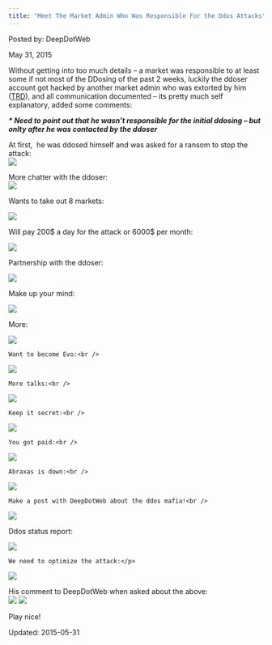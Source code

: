 ```yaml
---
title: "Meet The Market Admin Who Was Responsible For the Ddos Attacks"
---
```



Posted by: DeepDotWeb
    
    
<span>May 31, 2015</span>



<p>Without getting into too much details &#8211; a market was responsible to at least some if not most of the DDosing of the past 2 weeks, luckily the ddoser account got hacked by another market admin who was extorted by him (<a href="#">TRD</a>), and all communication documented &#8211; its pretty much self explanatory, added some comments:</p>
<p><em><strong>* Need to point out that he wasn&#8217;t responsible for the initial ddosing &#8211; but onlty after he was contacted by the ddoser</strong></em></p>
<p>At first,  he was ddosed himself and was asked for a ransom to stop the attack:<br />


<img src="https://gir.pub/deepdotweb/imgs/2015/05/ddos1.png">

<p>More chatter with the ddoser:<br />


<img src="https://gir.pub/deepdotweb/imgs/2015/05/ddos2.png">

<p>Wants to take out 8 markets:</p>

<img src="https://gir.pub/deepdotweb/imgs/2015/05/ddos3.png">

<p>Will pay 200$ a day for the attack or 6000$ per month:</p>

<img src="https://gir.pub/deepdotweb/imgs/2015/05/ddos4.png">

<p>Partnership with the ddoser:</p>

<img src="https://gir.pub/deepdotweb/imgs/2015/05/ddos5.png">

<p>Make up your mind:</p>

<img src="https://gir.pub/deepdotweb/imgs/2015/05/ddos6.png">

<p>More:</p>

<img src="https://gir.pub/deepdotweb/imgs/2015/05/exit1.png">

    Want to become Evo:<br />


<img src="https://gir.pub/deepdotweb/imgs/2015/05/exit2.png">

    More talks:<br />


<img src="https://gir.pub/deepdotweb/imgs/2015/05/exit3.png">

    Keep it secret:<br />


<img src="https://gir.pub/deepdotweb/imgs/2015/05/exit4.png">

    You got paid:<br />


<img src="https://gir.pub/deepdotweb/imgs/2015/05/p1.png">

    Abraxas is down:<br />


<img src="https://gir.pub/deepdotweb/imgs/2015/05/p2.png">

    Make a post with DeepDotWeb about the ddos mafia!<br />


<img src="https://gir.pub/deepdotweb/imgs/2015/05/ppp.png">

<p>Ddos status report:</p>

<img src="https://gir.pub/deepdotweb/imgs/2015/05/pp.png">

    We need to optimize the attack:</p>

<img src="https://gir.pub/deepdotweb/imgs/2015/05/pp2.png">

<p>His comment to DeepDotWeb when asked about the above:<br />


<img src="https://gir.pub/deepdotweb/imgs/2015/05/response-1.png">



<img src="https://gir.pub/deepdotweb/imgs/2015/05/response-2.png">

<p>Play nice!</p>
    
    

Updated: 2015-05-31

    


